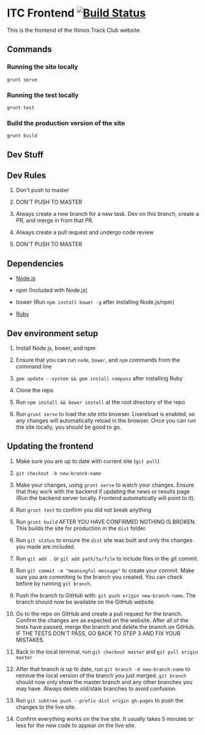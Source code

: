 # ITC Frontend [![Build Status](https://travis-ci.org/illinoistrackclub/ITC-Frontend.svg?branch=master)](https://travis-ci.org/illinoistrackclub/ITC-Frontend)

This is the frontend of the Illinois Track Club website.

## Commands

### Running the site locally

    grunt serve

### Running the test locally

    grunt test

### Build the production version of the site

    grunt build


## Dev Stuff

## Dev Rules

1. Don't push to master

2. DON'T PUSH TO MASTER

3. Always create a new branch for a new task. Dev on this branch, create a PR, and merge in from that PR.

4. Always create a pull request and undergo code review

5. DON'T PUSH TO MASTER

## Dependencies

* [Node.js](https://nodejs.org/en/download/)

* npm (Included with Node.js)

* bower (Run `npm install bower -g` after installing Node.js/npm)

* [Ruby](http://rubyinstaller.org/downloads/)

## Dev environment setup

1. Install Node.js, bower, and npm

2. Ensure that you can run `node`, `bower`, and `npm` commands from the command line

3. `gem update --system && gem install compass` after installing Ruby

4. Clone the repo

5. Run `npm install && bower install` at the root directory of the repo

6. Run `grunt serve` to load the site into browser. Livereload is enabled, so any changes will automatically reload in the browser. Once you can run the site locally, you should be good to go.

## Updating the frontend

1. Make sure you are up to date with current site (`git pull`)

2. `git checkout -b new-branch-name`

3. Make your changes, using `grunt serve` to watch your changes. Ensure that they work with the backend if updating the news or results page (Run the backend server locally. Frontend automatically will point to it).

4. Run `grunt test` to confirm you did not break anything

5. Run `grunt build` AFTER YOU HAVE CONFIRMED NOTHING IS BROKEN. This builds the site for production in the `dist` folder.

6. Run `git status` to ensure the `dist` site was built and only the changes you made are included.

7. Run `git add .` or `git add path/to/file` to include files in the git commit.

8. Run `git commit -m "meaningful message"` to create your commit. Make sure you are commiting to the branch you created. You can check before by running `git branch`.

9. Push the branch to GitHub with: `git push origin new-branch-name`. The branch should now be available on the GitHub website.

10. Go to the repo on GitHub and create a pull request for the branch. Confirm the changes are as expected on the website. After all of the tests have passed, merge the branch and delete the branch on GitHub. IF THE TESTS DON'T PASS, GO BACK TO STEP 3 AND FIX YOUR MISTAKES.

11. Back in the local terminal, run `git checkout master` and `git pull origin master`

12. After that branch is up to date, run `git branch -d new-branch-name` to remove the local version of the branch you just merged. `git branch` should now only show the master branch and any other branches you may have. Always delete old/stale branches to avoid confusion.

13. Run `git subtree push --prefix dist origin gh-pages` to push the changes to the live site.

14. Confirm everything works on the live site. It usually takes 5 minutes or less for the new code to appear on the live site.
